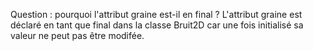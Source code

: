 Question : pourquoi l'attribut graine est-il en final ?
L'attribut graine est déclaré en tant que final dans la classe Bruit2D car une fois initialisé sa valeur ne peut pas être modifée.
